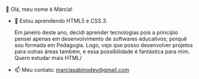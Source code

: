 👋 Olá, meu nome é Márcia!

- 🌱 Estou aprendendo HTML5 e CSS 3.

  Em janeiro deste ano, decidi aprender tecnologias pois a princípio pensei apenas em desenvolvimento de softwares educativos; porquê sou formada em Pedagogia.
  Logo, vejo que posso desenvolver projetos para outras áreas também, e essa possibilidade é fantástica para mim.
  Quero estudar mais HTML/

- 📫 Meu contato:
         marciasabinodev@gmail.com



